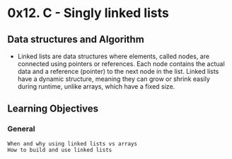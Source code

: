 # 0x12. C - Singly linked lists

##  Data structures and Algorithm

- Linked lists are data structures where elements, called nodes, are connected using pointers or references. Each node contains the actual data and a reference (pointer) to the next node in the list. Linked lists have a dynamic structure, meaning they can grow or shrink easily during runtime, unlike arrays, which have a fixed size.

## Learning Objectives

### General
	When and why using linked lists vs arrays
	How to build and use linked lists
